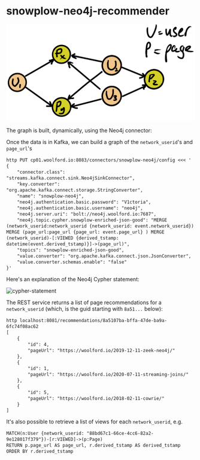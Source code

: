 # snowplow-neo4j-recommender

![graph-recommender](img/graph-recommender.png)

The graph is built, dynamically, using the Neo4j connector:

Once the data is in Kafka, we can build a graph of the `network_userid`'s and `page_url`'s

    http PUT cp01.woolford.io:8083/connectors/snowplow-neo4j/config <<< '
    {
        "connector.class": "streams.kafka.connect.sink.Neo4jSinkConnector",
        "key.converter": "org.apache.kafka.connect.storage.StringConverter",
        "name": "snowplow-neo4j",
        "neo4j.authentication.basic.password": "V1ctoria",
        "neo4j.authentication.basic.username": "neo4j",
        "neo4j.server.uri": "bolt://neo4j.woolford.io:7687",
        "neo4j.topic.cypher.snowplow-enriched-json-good": "MERGE (network_userid:network_userid {network_userid: event.network_userid}) MERGE (page_url:page_url {page_url: event.page_url} ) MERGE (network_userid)-[:VIEWED {derived_tstamp: datetime(event.derived_tstamp)}]->(page_url)",
        "topics": "snowplow-enriched-json-good",
        "value.converter": "org.apache.kafka.connect.json.JsonConverter",
        "value.converter.schemas.enable": "false"
    }'

Here's an explanation of the Neo4j Cypher statement:

![cypher-statement](img/cypher-statement.png)

The REST service returns a list of page recommendations for a `network_userid` (which, is the guid starting with `8a51...` below):

    http localhost:8081/recommendations/8a5107ba-bffa-47de-ba9a-6fc74f08ac62
    [
        {
            "id": 4,
            "pageUrl": "https://woolford.io/2019-12-11-zeek-neo4j/"
        },
        {
            "id": 1,
            "pageUrl": "https://woolford.io/2020-07-11-streaming-joins/"
        },
        {
            "id": 5,
            "pageUrl": "https://woolford.io/2018-02-11-cowrie/"
        }
    ]

It's also possible to retrieve a list of views for each `network_userid`, e.g.

    MATCH(n:User {network_userid: "88bd67c1-66ce-4cc6-82a2-9e128017f379"})-[r:VIEWED]->(p:Page)
    RETURN p.page_url AS page_url, r.derived_tstamp AS derived_tstamp
    ORDER BY r.derived_tstamp
